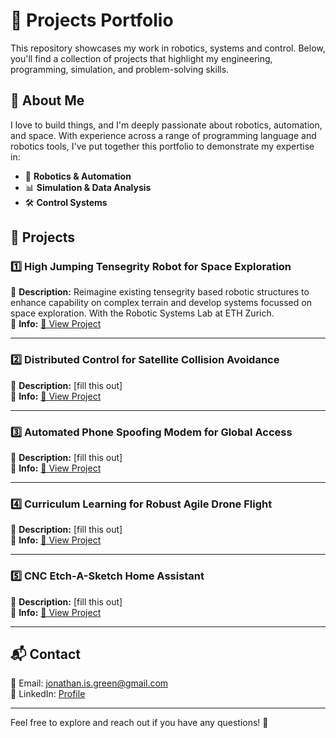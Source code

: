 # 🚀 Projects Portfolio

This repository showcases my work in robotics, systems and control. Below, you'll find a collection of projects that highlight my engineering, programming, simulation, and problem-solving skills.

## 📌 About Me
I love to build things, and I'm deeply passionate about robotics, automation, and space. With experience across a range of programming language and robotics tools, I've put together this portfolio to demonstrate my expertise in:
- 🤖 **Robotics & Automation**
- 📊 **Simulation & Data Analysis**
- 🛠 **Control Systems**

## 📂 Projects

### 1️⃣ **High Jumping Tensegrity Robot for Space Exploration** 
🔹 **Description:** Reimagine existing tensegrity based robotic structures to enhance
capability on complex terrain and develop systems focussed on space exploration. With the Robotic Systems Lab at ETH Zurich.  
🔹 **Info:** [📂 View Project](./tensegrity_robot)  

---

### 2️⃣ **Distributed Control for Satellite Collision Avoidance**
🔹 **Description:** [fill this out]   
🔹 **Info:** [📂 View Project](./sat_collision_avoidance)  

---

### 3️⃣ **Automated Phone Spoofing Modem for Global Access**
🔹 **Description:** [fill this out]   
🔹 **Info:** [📂 View Project](./phone_spoofer)  

---

### 4️⃣ **Curriculum Learning for Robust Agile Drone Flight**
🔹 **Description:** [fill this out]   
🔹 **Info:** [📂 View Project](./agile_drone_flight)  

---

### 5️⃣ **CNC Etch-A-Sketch Home Assistant**
🔹 **Description:** [fill this out]   
🔹 **Info:** [📂 View Project](./cnc_etchasketch)  

---

## 📬 Contact
📧 Email: jonathan.is.green@gmail.com  
🔗 LinkedIn: [Profile]([https://linkedin.com/in/yourprofile](https://www.linkedin.com/in/jonathanjkg/))    

---
Feel free to explore and reach out if you have any questions! 🚀
